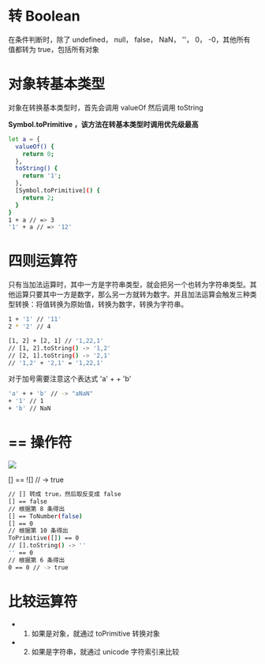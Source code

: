 # 转 Boolean

在条件判断时，除了 undefined， null， false， NaN， ''， 0， -0，其他所有值都转为 true，包括所有对象

# 对象转基本类型

对象在转换基本类型时，首先会调用 valueOf 然后调用 toString

**Symbol.toPrimitive ，该方法在转基本类型时调用优先级最高**

```bash
let a = {
  valueOf() {
    return 0;
  },
  toString() {
    return '1';
  },
  [Symbol.toPrimitive]() {
    return 2;
  }
}
1 + a // => 3
'1' + a // => '12'
```

# 四则运算符

只有当加法运算时，其中一方是字符串类型，就会把另一个也转为字符串类型。其他运算只要其中一方是数字，那么另一方就转为数字。并且加法运算会触发三种类型转换：将值转换为原始值，转换为数字，转换为字符串。

```bash
1 + '1' // '11'
2 * '2' // 4

[1, 2] + [2, 1] // '1,22,1'
// [1, 2].toString() -> '1,2'
// [2, 1].toString() -> '2,1'
// '1,2' + '2,1' = '1,22,1'
```

对于加号需要注意这个表达式 'a' + + 'b'

```bash
'a' + + 'b' // -> "aNaN"
+ '1' // 1
+ 'b' // NaN
```

# == 操作符

![](https://yck-1254263422.cos.ap-shanghai.myqcloud.com/blog/2019-06-01-043719.png)

[] == ![] // -> true

```bash
// [] 转成 true，然后取反变成 false
[] == false
// 根据第 8 条得出
[] == ToNumber(false)
[] == 0
// 根据第 10 条得出
ToPrimitive([]) == 0
// [].toString() -> ''
'' == 0
// 根据第 6 条得出
0 == 0 // -> true
```

# 比较运算符

- 1. 如果是对象，就通过 toPrimitive 转换对象
- 2. 如果是字符串，就通过 unicode 字符索引来比较
